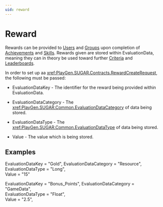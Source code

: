 ```yaml
---
uid: reward
---
```


# Reward

Rewards can be provided to [Users](xref:user) and [Groups](xref:group) upon completion of [Achievements](xref:achievement) and [Skills](xref:skill). Rewards given are stored within EvaluationData, meaning they can in theory be used toward further [Criteria](xref:criteria) and [Leaderboards](xref:leaderboard).

In order to set up aa <xref:PlayGen.SUGAR.Contracts.RewardCreateRequest>, the following must be passed:

- EvaluationDataKey - The identifier for the reward being provided within EvaluationData.

- EvaluationDataCategory - The <xref:PlayGen.SUGAR.Common.EvaluationDataCategory> of data being stored.

- EvaluationDataType - The <xref:PlayGen.SUGAR.Common.EvaluationDataType> of data being stored.

- Value - The value which is being stored.

## Examples

   EvaluationDataKey = "Gold",
   EvaluationDataCategory = "Resource",  
   EvaluationDataType = "Long",  
   Value = "15"  

   EvaluationDataKey = "Bonus_Points",
EvaluationDataCategory = "GameData",    
   EvaluationDataType = "Float",  
   Value = "2.5",  
